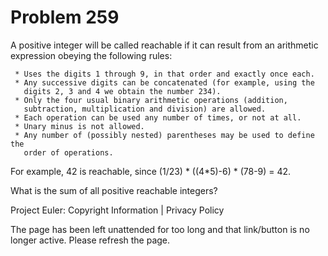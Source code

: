 #   Problem 259

   A positive integer will be called reachable if it can result from an
   arithmetic expression obeying the following rules:

     * Uses the digits 1 through 9, in that order and exactly once each.
     * Any successive digits can be concatenated (for example, using the
       digits 2, 3 and 4 we obtain the number 234).
     * Only the four usual binary arithmetic operations (addition,
       subtraction, multiplication and division) are allowed.
     * Each operation can be used any number of times, or not at all.
     * Unary minus is not allowed.
     * Any number of (possibly nested) parentheses may be used to define the
       order of operations.

   For example, 42 is reachable, since (1/23) * ((4*5)-6) * (78-9) = 42.

   What is the sum of all positive reachable integers?

   Project Euler: Copyright Information | Privacy Policy

   The page has been left unattended for too long and that link/button is no
   longer active. Please refresh the page.
